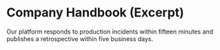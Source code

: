 # Company Handbook (Excerpt)

Our platform responds to production incidents within fifteen minutes and publishes a retrospective within five business days.
